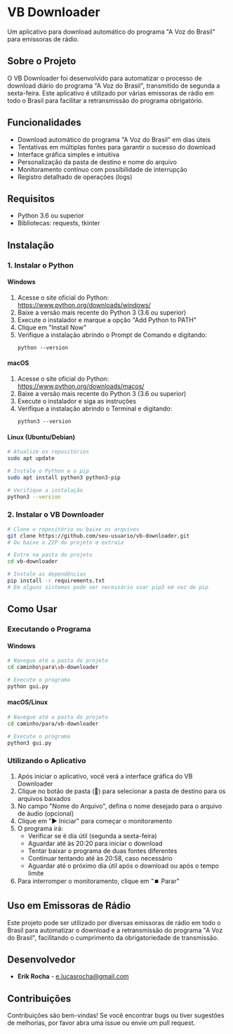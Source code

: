 # VB Downloader

Um aplicativo para download automático do programa "A Voz do Brasil" para emissoras de rádio.

## Sobre o Projeto

O VB Downloader foi desenvolvido para automatizar o processo de download diário do programa "A Voz do Brasil", transmitido de segunda a sexta-feira. Este aplicativo é utilizado por várias emissoras de rádio em todo o Brasil para facilitar a retransmissão do programa obrigatório.

## Funcionalidades

- Download automático do programa "A Voz do Brasil" em dias úteis
- Tentativas em múltiplas fontes para garantir o sucesso do download
- Interface gráfica simples e intuitiva
- Personalização da pasta de destino e nome do arquivo
- Monitoramento contínuo com possibilidade de interrupção
- Registro detalhado de operações (logs)

## Requisitos

- Python 3.6 ou superior
- Bibliotecas: requests, tkinter

## Instalação

### 1. Instalar o Python

#### Windows
1. Acesse o site oficial do Python: https://www.python.org/downloads/windows/
2. Baixe a versão mais recente do Python 3 (3.6 ou superior)
3. Execute o instalador e marque a opção "Add Python to PATH"
4. Clique em "Install Now"
5. Verifique a instalação abrindo o Prompt de Comando e digitando:
   ```
   python --version
   ```

#### macOS
1. Acesse o site oficial do Python: https://www.python.org/downloads/macos/
2. Baixe a versão mais recente do Python 3 (3.6 ou superior)
3. Execute o instalador e siga as instruções
4. Verifique a instalação abrindo o Terminal e digitando:
   ```
   python3 --version
   ```

#### Linux (Ubuntu/Debian)
```bash
# Atualize os repositórios
sudo apt update

# Instale o Python e o pip
sudo apt install python3 python3-pip

# Verifique a instalação
python3 --version
```

### 2. Instalar o VB Downloader

```bash
# Clone o repositório ou baixe os arquivos
git clone https://github.com/seu-usuario/vb-downloader.git
# Ou baixe o ZIP do projeto e extraia

# Entre na pasta do projeto
cd vb-downloader

# Instale as dependências
pip install -r requirements.txt
# Em alguns sistemas pode ser necessário usar pip3 em vez de pip
```

## Como Usar

### Executando o Programa

#### Windows
```bash
# Navegue até a pasta do projeto
cd caminho\para\vb-downloader

# Execute o programa
python gui.py
```

#### macOS/Linux
```bash
# Navegue até a pasta do projeto
cd caminho/para/vb-downloader

# Execute o programa
python3 gui.py
```

### Utilizando o Aplicativo

1. Após iniciar o aplicativo, você verá a interface gráfica do VB Downloader
2. Clique no botão de pasta (📁) para selecionar a pasta de destino para os arquivos baixados
3. No campo "Nome do Arquivo", defina o nome desejado para o arquivo de áudio (opcional)
4. Clique em "▶️ Iniciar" para começar o monitoramento
5. O programa irá:
   - Verificar se é dia útil (segunda a sexta-feira)
   - Aguardar até às 20:20 para iniciar o download
   - Tentar baixar o programa de duas fontes diferentes
   - Continuar tentando até às 20:58, caso necessário
   - Aguardar até o próximo dia útil após o download ou após o tempo limite
6. Para interromper o monitoramento, clique em "⏹️ Parar"


## Uso em Emissoras de Rádio

Este projeto pode ser utilizado por diversas emissoras de rádio em todo o Brasil para automatizar o download e a retransmissão do programa "A Voz do Brasil", facilitando o cumprimento da obrigatoriedade de transmissão.

## Desenvolvedor

- **Erik Rocha** - e.lucasrocha@gmail.com

## Contribuições

Contribuições são bem-vindas! Se você encontrar bugs ou tiver sugestões de melhorias, por favor abra uma issue ou envie um pull request.
